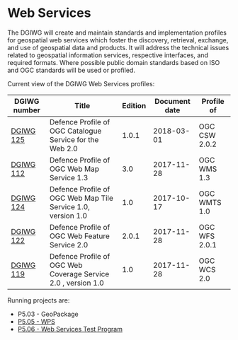 # Web Services
The DGIWG will create and maintain standards and implementation profiles for geospatial web services which foster the discovery, retrieval, exchange, and use of geospatial data and products. It will address the technical issues related to geospatial information services, respective interfaces, and required formats. Where possible public domain standards based on ISO and OGC standards will be used or profiled.


Current view of the DGIWG Web Services profiles:

| DGIWG number | Title | Edition | Document date | Profile of |
| ------------- | ------------- | ------------- | ------------- | ------------- |
| [DGIWG 125](https://portal.dgiwg.org/files/?artifact_id=68270&format=pdf) | Defence Profile of OGC Catalogue Service for the Web 2.0 | 1.0.1 | 2018-03-01 | OGC CSW 2.0.2 |
| [DGIWG 112](https://portal.dgiwg.org/files/?artifact_id=68226&format=pdf) | Defence Profile of OGC Web Map Service 1.3 | 3.0 | 2017-11-28 | OGC WMS 1.3 |
| [DGIWG 124](https://portal.dgiwg.org/files/?artifact_id=68271&format=pdf) | Defence Profile of OGC Web Map Tile Service 1.0, version 1.0 | 1.0 | 2017-10-17 | OGC WMTS 1.0 |
| [DGIWG 122](https://portal.dgiwg.org/files/?artifact_id=68228&format=pdf) |  Defence Profile of OGC Web Feature Service 2.0 | 2.0.1 | 2017-11-28 | OGC WFS 2.0.1 |
| [DGIWG 119](https://portal.dgiwg.org/files/?artifact_id=68227&format=pdf) |  Defence Profile of OGC Web Coverage Service 2.0 , version 1.0 | 1.0 | 2017-11-28 | OGC WCS 2.0 |

Running projects are:
-  P5.03 - GeoPackage
- [P5.05 - WPS](/tree/master/P5.05-WPS)
- [P5.06 - Web Services Test Program](/tree/master/P5.06-WebServicesTestProgram)
